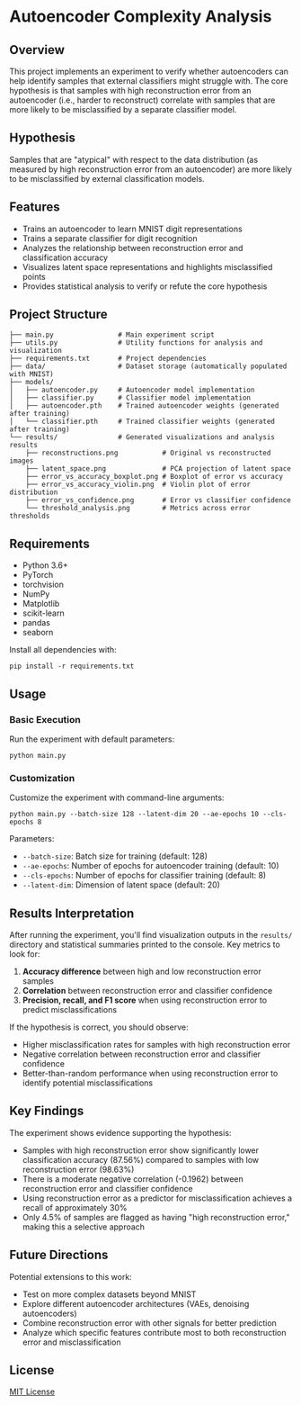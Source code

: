 # Autoencoder Complexity Analysis

## Overview
This project implements an experiment to verify whether autoencoders can help identify samples that external classifiers might struggle with. The core hypothesis is that samples with high reconstruction error from an autoencoder (i.e., harder to reconstruct) correlate with samples that are more likely to be misclassified by a separate classifier model.

## Hypothesis
Samples that are "atypical" with respect to the data distribution (as measured by high reconstruction error from an autoencoder) are more likely to be misclassified by external classification models.

## Features
- Trains an autoencoder to learn MNIST digit representations
- Trains a separate classifier for digit recognition
- Analyzes the relationship between reconstruction error and classification accuracy
- Visualizes latent space representations and highlights misclassified points
- Provides statistical analysis to verify or refute the core hypothesis

## Project Structure
```
├── main.py                # Main experiment script
├── utils.py               # Utility functions for analysis and visualization
├── requirements.txt       # Project dependencies
├── data/                  # Dataset storage (automatically populated with MNIST)
├── models/
│   ├── autoencoder.py     # Autoencoder model implementation
│   ├── classifier.py      # Classifier model implementation
│   ├── autoencoder.pth    # Trained autoencoder weights (generated after training)
│   └── classifier.pth     # Trained classifier weights (generated after training)
└── results/               # Generated visualizations and analysis results
    ├── reconstructions.png           # Original vs reconstructed images
    ├── latent_space.png              # PCA projection of latent space
    ├── error_vs_accuracy_boxplot.png # Boxplot of error vs accuracy
    ├── error_vs_accuracy_violin.png  # Violin plot of error distribution
    ├── error_vs_confidence.png       # Error vs classifier confidence
    └── threshold_analysis.png        # Metrics across error thresholds
```

## Requirements
- Python 3.6+
- PyTorch
- torchvision
- NumPy
- Matplotlib
- scikit-learn
- pandas
- seaborn

Install all dependencies with:
```
pip install -r requirements.txt
```

## Usage

### Basic Execution
Run the experiment with default parameters:
```
python main.py
```

### Customization
Customize the experiment with command-line arguments:
```
python main.py --batch-size 128 --latent-dim 20 --ae-epochs 10 --cls-epochs 8
```

Parameters:
- `--batch-size`: Batch size for training (default: 128)
- `--ae-epochs`: Number of epochs for autoencoder training (default: 10)
- `--cls-epochs`: Number of epochs for classifier training (default: 8)
- `--latent-dim`: Dimension of latent space (default: 20)

## Results Interpretation

After running the experiment, you'll find visualization outputs in the `results/` directory and statistical summaries printed to the console. Key metrics to look for:

1. **Accuracy difference** between high and low reconstruction error samples
2. **Correlation** between reconstruction error and classifier confidence
3. **Precision, recall, and F1 score** when using reconstruction error to predict misclassifications

If the hypothesis is correct, you should observe:
- Higher misclassification rates for samples with high reconstruction error
- Negative correlation between reconstruction error and classifier confidence
- Better-than-random performance when using reconstruction error to identify potential misclassifications

## Key Findings

The experiment shows evidence supporting the hypothesis:
- Samples with high reconstruction error show significantly lower classification accuracy (87.56%) compared to samples with low reconstruction error (98.63%)
- There is a moderate negative correlation (-0.1962) between reconstruction error and classifier confidence
- Using reconstruction error as a predictor for misclassification achieves a recall of approximately 30%
- Only 4.5% of samples are flagged as having "high reconstruction error," making this a selective approach

## Future Directions

Potential extensions to this work:
- Test on more complex datasets beyond MNIST
- Explore different autoencoder architectures (VAEs, denoising autoencoders)
- Combine reconstruction error with other signals for better prediction
- Analyze which specific features contribute most to both reconstruction error and misclassification

## License
[MIT License](https://opensource.org/licenses/MIT)
